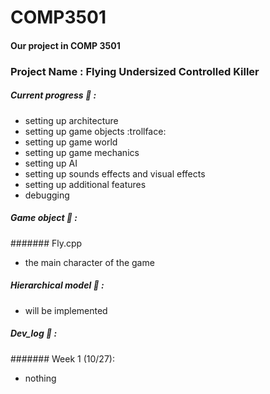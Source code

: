 # COMP3501
#### Our project in COMP 3501
### Project Name : Flying Undersized Controlled Killer

##### Current progress :wrench: :
- setting up architecture
- setting up game objects :trollface:
- setting up game world
- setting up game mechanics
- setting up AI
- setting up sounds effects and visual effects
- setting up additional features
- debugging

##### Game object  :floppy_disk: :
####### Fly.cpp
- the main character of the game

##### Hierarchical model  :bikini: :
- will be implemented

##### Dev_log  :notebook: :
####### Week 1 (10/27):
- nothing
